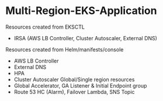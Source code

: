 # Multi-Region-EKS-Application


Resources created from EKSCTL
- IRSA (AWS LB Controller, Cluster Autoscaler, External DNS)

Resources created from Helm/manifests/console
- AWS LB Controller
- External DNS
- HPA
- Cluster Autoscaler
  Global/Single region resources
- Global Accelerator, GA Listener & Initial Endpoint group
- Route 53 HC (Alarm), Failover Lambda, SNS Topic
